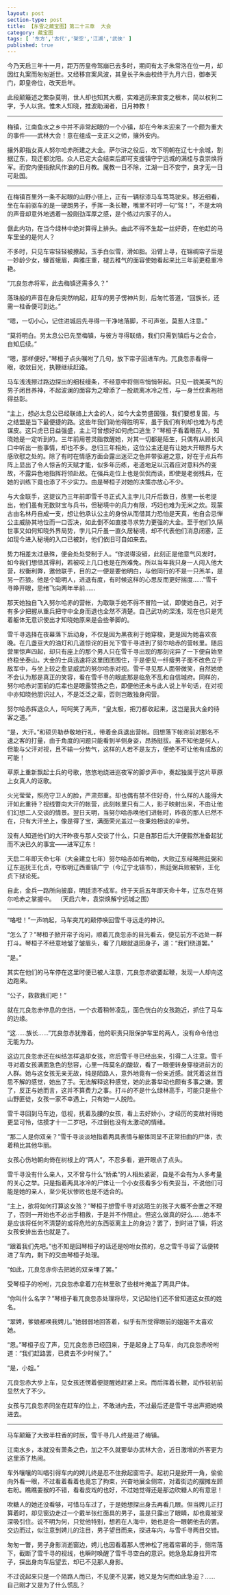 ```yaml
---
layout: post
section-type: post
title: 【东雪之藏宝图】第二十三章  大会
category: 藏宝图
tags: [ '东方','古代','架空','江湖','武侠' ]
published: true
---
```

今乃天启三年十一月，距万历皇帝驾崩已去多时，期间有太子朱常洛在位一月，却因红丸案而匆匆逝世。又经移宫案风波，其皇长子朱由校终于九月六日，御奉天门，即皇帝位，改天启年。 

此段颠簸述之繁杂莫明，世人却也知其大概，实难逃历来宫变之根本，简以权利二字，予人以贪。惟未人知晓，推波助澜者，日月神教！

****

梅镇，江南鱼水之乡中并不非常起眼的一个小镇，却在今年末迎来了一个颇为重大的事件——武林大会！意在组成一支正义之师，攘外安内。 

攘外即指女真人努尔哈赤所建之大金。萨尔浒之役后，攻下明朝在辽七十余城，割据辽东，现迁都沈阳。众人已定大会结束后即可支援镇守宁远城的满桂与袁崇焕将军。而安内便指掀风作浪的日月教。魔教一日不除，江湖一日不安宁，良才无一日可赴国。

*****

在梅镇百里外一条不起眼的山野小径上，正有一辆棕漆马车笃笃驶来。移近细看，坐在车前驱车的是一硬朗男子，手挥一条长鞭，嘴里不时哼一句“驾！”，不是太响的声音却意外地透着一股刚劲浑厚之感，是个练过内家子的人。

倨此内功，在当今绿林中绝对算得上排头。由此不得不生起一丝好奇，在他赶的马车里坐的是何人？

不多时，只见车帘轻轻被撩起，玉手白似雪，滑如脂。沿臂上寻，在锦绸帘子后是一妙龄少女，螓首蛾眉，典雅庄重，褪去稚气的面容使她看起来比三年前更稳重冷艳。

“兀良忽赤将军，此去梅镇还需多久？”

落珠般的声音在身后突然响起，赶车的男子愣神片刻，后匆忙答道，“回族长，还需一柱香便可到达。”

“嗯，一切小心，记住进城后先寻得一干净地落脚，不可声张，莫惹人注意。”

“莫将明白。另太息公已先至梅镇，与彼方寻得联络，我们只需到镇后与之会合，自知后续。”

“嗯，那样便好。”琴桓子点头嘱咐了几句，放下帘子回进车内。兀良忽赤看得一眼，收敛目光，执鞭继续赶路。

马车浅浅擦过路边探出的细枝缦条，不经意中将侧帘悄悄带起。只见一貌美英气的男子闭目养神，不起波澜的面容为之增添了一股疏离冰冷之性，与一身兰纹素袍相得益彰。

“主上，想必太息公已经联络上大金的人，如今大金势盛国强，我们要想复国，与之结盟是当下最便捷的路。这些年我们助他得胜明军，虽于我们有利却也难为与虎谋皮。这只虎已日益强盛，主上可曾想好如何虎口逃生？”琴桓子看着眼前人，知晓她是一定听到的。三年前用苍灵脂救醒她，对其一切都是陌生，只偶有从顾长风口中听出一些事情，却也不多。总归三年相处，这位公主还是有让她大开眼界与大感欣慰之处的。除了有时在情感方面会露出迷茫之色并带驱避之意，好在于点兵布阵上显出了令人惊舌的天赋才能，似多年历练，老道地足以沉着应对意料外的变故，不露异色地指挥将领赴敌。在强兵走位上也是侃侃而谈，即使是老弱残兵，在她的训练下竟也添了不少实力。由是琴桓子对她的决策亦放心不少。

与大金联手，这提议乃三年前即雪千寻正式入主孛儿只斤后数日，族里一长老提出，他们虽有无数财宝与兵书，但秘境中的兵力有限，巧妇也难为无米之炊。现蒙古由名林丹自成一支，想让他承认公主的身份从而借其力恐怕是天真，他自会忌惮公主威胁其地位而一口否决，如此倒不如直接寻求势力更强的大金。至于他们久隔世事又如何知晓外界局势，孛儿只斤虽一直久居秘境，却不代表他们消息闭塞，正如现今进入秘境的入口已被封，他们依旧可自如来去。

势力相差太过悬殊，便会处处受制于人。“你说得没错，此刻正是他意气风发时，如今我们想借其得利，若被咬上几口也是在所难免。所以当年我只身一人闯入他大营，权衡利弊，邀他联手，目的之一便是要他明白，与他同行的不是一只羔羊，是另一匹狼。他是个聪明人，进退有度，有时候这样的心思反而更好揣度……”雪千寻睁开眼，思绪飞向两年半前……

那天她独自飞入努尔哈赤的营帐，为取联手她不得不冒险一试，即使她自己，对于有多少把握从重兵把守中全身而退也全然不清楚。自己武功的深浅，现在也只是凭着躯体无意识使出才知晓她原来是会些拳脚的。

雪千寻选择在夜幕落下后动身，不仅是因为黑夜利于她穿梭，更是因为她喜欢夜晚。在几盏豆大的油灯和几道惊诧的目光下雪千寻进到了努尔哈赤的营帐里。随后营里惊声四起，却只有座上的那个男人只在雪千寻出现的那刻诧异了一下便自始至终稳坐泰山。大金的士兵迅速将这里团团围住，于是便见一纤瘦男子面不改色立于敌军中，与坐上较之愈显威武的努尔哈赤对视。雪千寻见那人面带微笑，自然她绝不会认为那是真正的笑容，看在雪千寻的眼底那是临危不乱和自信城府。同样的，努尔哈赤对面前的后辈也是眼露赞扬之色，即便他还未与此人说上半句话，在对视中亦知晓他胆识过人，不是泛泛之辈，否则岂敢独身闯营。

努尔哈赤挥退众人，呵呵笑了两声，“皇太极，把刀都收起来，这岂是我大金的待客之道。”

“是，大汗。”和硕贝勒恭敬地行礼，带着金兵退出营帐。回想落下帐帘前对那名不速之客的打量，由于角度的问题只能看到半侧身姿，昂扬挺拔。虽不知他是何人，但能与父汗对视，且不输一分势气，这样的人若不是友方，便绝不可让他有成敌的可能！

草原上重新飘起士兵的号歌，悠悠地绕进巡夜军的脚步声中，奏起独属于这片草原上女真人的讴歌。

火光莹莹，照亮守卫人的脸，严肃郑重。却也偶有禁不住好奇，什么样的人能得大汗如此重待？视线瞥向大汗的帐营，此刻帐里只有二人，影子映射出来，不由让他们幻想二人交谈的情景。翌日天明，当努尔哈赤唤他们进帐时，昨夜的那人已然不在，只有大汗坐上，像是得了宝，满面荣光盖过一夜秉烛相谈的辛劳。

没有人知道他们的大汗昨夜与那人交谈了什么，只是自那日后大汗便毅然准备起犹而不决已久的事宜——进军辽东！

天启二年即天命七年（大金建立七年）努尔哈赤如有神助，大败辽东经略熊廷弼和辽东巡抚王化贞，夺取明辽西重镇广宁（今辽宁北镇市），熊廷弼兵败被斩，王化贞下狱论死。

自此，金兵一路所向披靡，明廷溃不成军。终于天启五年即天命十年，辽东尽在努尔哈赤之掌握中。
（天启六年，袁崇焕解宁远城之围）
****
“咯噔！”一声响起，马车突兀的颠停唤回雪千寻远走的神识。

“怎么了？”琴桓子掀开帘子询问，顺着兀良忽赤的目光看去，便见前方不远处一群打斗。琴桓子不经意地皱了皱眉头，看了几眼就退回身子，道：“我们绕道罢。”

“是。”

其实在他们的马车停在这里时便已被人注意，兀良忽赤欲要起鞭，发现一人却向这边跑来。

“公子，救救我们吧！”

就在兀良忽赤停息的空挡，一个衣着稍带凌乱，面色恍白的女孩跑近，抓住了马车的边缘。

“这……族长……”兀良忽赤犹豫着，他的职责只限保护车里的两人，没有命令他也无能为力。

这边兀良忽赤还在纠结怎样退却女孩，帘后雪千寻已经出来，引得二人注意。雪千寻对着女孩满面急色的愁容，心里一阵莫名的酸软，看了一眼便转身穿梭进前方的人群。她与这女孩无亲无故，纯是陌路人，意外地竟有一份亲近感。就凭着这丝百思不解的感觉，她出了手。无法解释这种感觉，她的此番举动也颇有多事之嫌。罢了，反正与她而言，这并不算费力之事。打斗的不是什么绿林高手，可能只是些个山野匪徒，女孩一家不幸遇上，只有她一人脱险。

雪千寻回到马车边，低视，抚着及腰的女孩，看上去好娇小，才经历的变故衬得她更显可怜，估摸才十一二岁吧，不过倒也没有太激动的情绪。

“那二人是你双亲？”雪千寻淡淡地指着两具表情与躯体同呈不正常扭曲的尸体，衣着稍比其他华丽。

女孩心伤地朝向倚在树根上的“两人”，不忍多看，避开眼点了点头。

雪千寻没有什么亲人，又不曾与什么“娇柔”的人相处紧密，自是不会有为人多考量的关心之举。只是指着两具冰冷的尸体让一个小女孩看多少有失妥当，不说他们可能是她的亲人，至少死状惨败也是不适合的。

“主上，欲将如何打算这女孩？”琴桓子想雪千寻对这陌生的孩子大概不会置之不理了，否则一开始也不必出手相救，于是并不作阻止。但这么做真的好么……她本不是应该将任何不清楚的或将危险的东西驱离主上的身边？罢了，到时进了镇，将这女孩安排出去也就是了。

“跟着我们先吧。”也不知是回琴桓子的话还是吩咐女孩的，总之雪千寻留了话便转进了车内，剩下的交由琴桓子处理。

“如此，兀良忽赤你去把她的双亲埋了罢。”

受琴桓子的吩咐，兀良忽赤拿着刀在林里砍了些枝叶掩盖了两具尸体。

“你叫什么名字？”琴桓子看兀良忽赤处理将尽，又记起他们还不曾知道这女孩的姓名。

“翠娉，爹娘都唤我娉儿。”她弱弱地回答着，似乎有所觉得眼前的姐姐不太喜欢她。

“恩。”琴桓子应了声，见兀良忽赤已经回来，于是起身上了马车，向兀良忽赤吩咐道：“我们赶路罢，已费去不少时候了。”

“是，小姐。”

兀良忽赤大步上车，见女孩还愣着便提醒她赶紧上来。而后挥着长鞭，动作较初前显然大了不少。

女孩与兀良忽赤同坐在赶车的位上，不敢进内去，不过最后还是雪千寻出声把她唤进去。

***
马车颠簸了大致半柱香的时辰，雪千寻几人终是进了梅镇。

江南水乡，本就没有萧条之色，加之不久就要举办武林大会，近日激增的外客更为这里添了热闹。

车外嚷嚷的叫唱引得车内的娉儿终是忍不住掀起窗帘子。起初只是掀开一角，偷偷向外看一眼，不过看着看着也竟忘了拘束，兴奋地展全侧帘，对着街边的摆摊左顾右盼。瞧瞧耍猴的不错，看看皮戏的也好，不过她觉得还是那边吹糖人的有意思！

吹糖人的她还没看够，可惜马车过了，于是她想探出身去再看几眼。但当娉儿正打算着时，却见窗边走过一个戴半张红面具的男子，虽是只露出了眼睛，却也竟被深深吸引住。说不明为何，只觉他特别，想若在人海中，她也是会一眼朝他去的罢。交边而过，似注意到娉儿的注目，男子望目而来，探进车内，与雪千寻两目交错。

匆匆一瞥，男子身影消逝窗边，娉儿也因看着那人愣神松了拖着帘幕的手，侧帘落下，截断了雪千寻的视线，也瞬时唤醒了雪千寻空白的意识。她急急起身拉开帘子，探出身向车后望去，却已不见那人身影。

不过说起来只是一个陌路人而已，不见便不见罢，她又是为何而如此急迫？…… 自己刚才又是为了什么慌乱？

